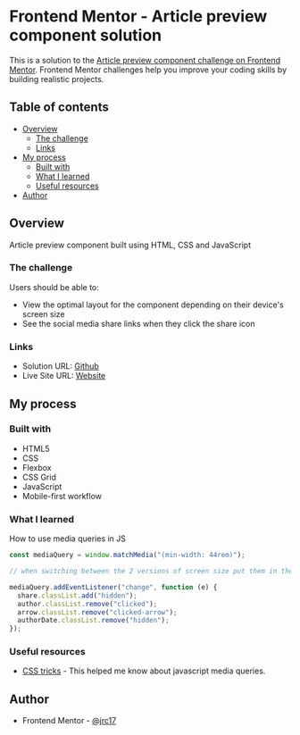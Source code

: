 # Frontend Mentor - Article preview component solution

This is a solution to the [Article preview component challenge on Frontend Mentor](https://www.frontendmentor.io/challenges/article-preview-component-dYBN_pYFT). Frontend Mentor challenges help you improve your coding skills by building realistic projects.

## Table of contents

- [Overview](#overview)
  - [The challenge](#the-challenge)
  - [Links](#links)
- [My process](#my-process)
  - [Built with](#built-with)
  - [What I learned](#what-i-learned)
  - [Useful resources](#useful-resources)
- [Author](#author)

## Overview

Article preview component built using HTML, CSS and JavaScript

### The challenge

Users should be able to:

- View the optimal layout for the component depending on their device's screen size
- See the social media share links when they click the share icon

### Links

- Solution URL: [Github](https://github.com/jrc17/article-preview-component-master)
- Live Site URL: [Website](https://jrc17.github.io/article-preview-component-master/)

## My process

### Built with

- HTML5
- CSS
- Flexbox
- CSS Grid
- JavaScript
- Mobile-first workflow

### What I learned

How to use media queries in JS

```js
const mediaQuery = window.matchMedia("(min-width: 44rem)");

// when switching between the 2 versions of screen size put them in the initial state

mediaQuery.addEventListener("change", function (e) {
  share.classList.add("hidden");
  author.classList.remove("clicked");
  arrow.classList.remove("clicked-arrow");
  authorDate.classList.remove("hidden");
});
```

### Useful resources

- [CSS tricks](https://css-tricks.com/working-with-javascript-media-queries/) - This helped me know about javascript media queries.

## Author

- Frontend Mentor - [@jrc17](https://www.frontendmentor.io/profile/jrc17)
